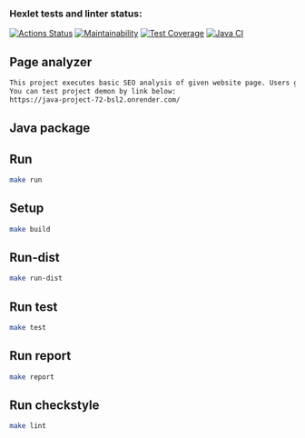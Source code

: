 ### Hexlet tests and linter status:
[![Actions Status](https://github.com/IPetrovRed/java-project-78/actions/workflows/hexlet-check.yml/badge.svg)](https://github.com/IPetrovRed/java-project-72/actions)
[![Maintainability](https://api.codeclimate.com/v1/badges/169916089f20649717aa/maintainability)](https://codeclimate.com/github/IPetrovRed/java-project-72/maintainability)
[![Test Coverage](https://api.codeclimate.com/v1/badges/169916089f20649717aa/test_coverage)](https://codeclimate.com/github/IPetrovRed/java-project-72/test_coverage)
[![Java CI](https://github.com/IPetrovRed/java-project-78/actions/workflows/main.yml/badge.svg?branch=main)](https://github.com/IPetrovRed/java-project-72/actions/workflows/main.yml)

## Page analyzer
```bash
This project executes basic SEO analysis of given website page. Users gets info about website page title, description, response code and "h1".
You can test project demon by link below:
https://java-project-72-bsl2.onrender.com/
```

## Java package

## Run
```bash
make run
```

## Setup
```bash
make build
```

## Run-dist
```bash
make run-dist
```

## Run test
```bash
make test
```

## Run report
```bash
make report
```

## Run checkstyle
```bash
make lint
```